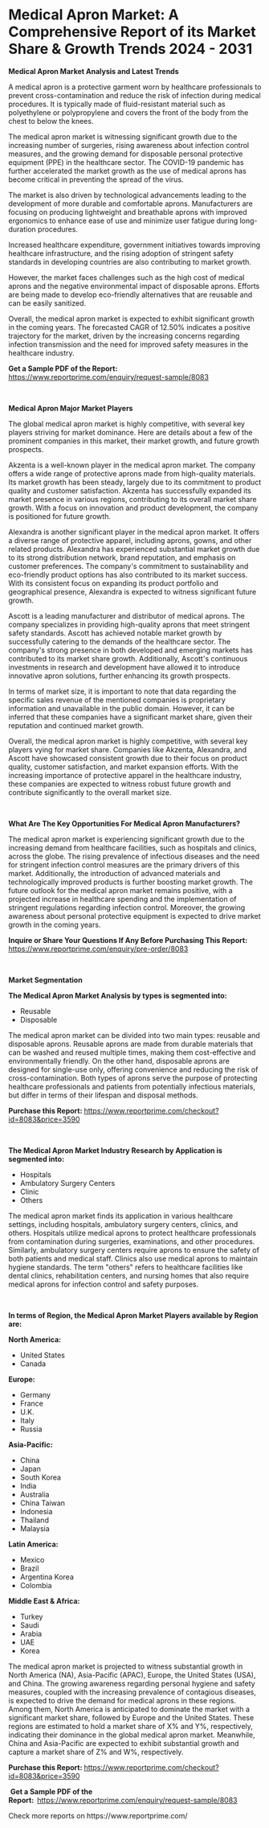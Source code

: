 <p><h1>Medical Apron Market: A Comprehensive Report of its Market Share & Growth Trends 2024 - 2031</h1></p><p><strong>Medical Apron Market Analysis and Latest Trends</strong></p>
<p><p>A medical apron is a protective garment worn by healthcare professionals to prevent cross-contamination and reduce the risk of infection during medical procedures. It is typically made of fluid-resistant material such as polyethylene or polypropylene and covers the front of the body from the chest to below the knees.</p><p>The medical apron market is witnessing significant growth due to the increasing number of surgeries, rising awareness about infection control measures, and the growing demand for disposable personal protective equipment (PPE) in the healthcare sector. The COVID-19 pandemic has further accelerated the market growth as the use of medical aprons has become critical in preventing the spread of the virus.</p><p>The market is also driven by technological advancements leading to the development of more durable and comfortable aprons. Manufacturers are focusing on producing lightweight and breathable aprons with improved ergonomics to enhance ease of use and minimize user fatigue during long-duration procedures.</p><p>Increased healthcare expenditure, government initiatives towards improving healthcare infrastructure, and the rising adoption of stringent safety standards in developing countries are also contributing to market growth.</p><p>However, the market faces challenges such as the high cost of medical aprons and the negative environmental impact of disposable aprons. Efforts are being made to develop eco-friendly alternatives that are reusable and can be easily sanitized.</p><p>Overall, the medical apron market is expected to exhibit significant growth in the coming years. The forecasted CAGR of 12.50% indicates a positive trajectory for the market, driven by the increasing concerns regarding infection transmission and the need for improved safety measures in the healthcare industry.</p></p>
<p><strong>Get a Sample PDF of the Report:&nbsp;</strong> <a href="https://www.reportprime.com/enquiry/request-sample/8083">https://www.reportprime.com/enquiry/request-sample/8083</a></p>
<p>&nbsp;</p>
<p><strong>Medical Apron Major Market Players</strong></p>
<p><p>The global medical apron market is highly competitive, with several key players striving for market dominance. Here are details about a few of the prominent companies in this market, their market growth, and future growth prospects.</p><p>Akzenta is a well-known player in the medical apron market. The company offers a wide range of protective aprons made from high-quality materials. Its market growth has been steady, largely due to its commitment to product quality and customer satisfaction. Akzenta has successfully expanded its market presence in various regions, contributing to its overall market share growth. With a focus on innovation and product development, the company is positioned for future growth.</p><p>Alexandra is another significant player in the medical apron market. It offers a diverse range of protective apparel, including aprons, gowns, and other related products. Alexandra has experienced substantial market growth due to its strong distribution network, brand reputation, and emphasis on customer preferences. The company's commitment to sustainability and eco-friendly product options has also contributed to its market success. With its consistent focus on expanding its product portfolio and geographical presence, Alexandra is expected to witness significant future growth.</p><p>Ascott is a leading manufacturer and distributor of medical aprons. The company specializes in providing high-quality aprons that meet stringent safety standards. Ascott has achieved notable market growth by successfully catering to the demands of the healthcare sector. The company's strong presence in both developed and emerging markets has contributed to its market share growth. Additionally, Ascott's continuous investments in research and development have allowed it to introduce innovative apron solutions, further enhancing its growth prospects.</p><p>In terms of market size, it is important to note that data regarding the specific sales revenue of the mentioned companies is proprietary information and unavailable in the public domain. However, it can be inferred that these companies have a significant market share, given their reputation and continued market growth.</p><p>Overall, the medical apron market is highly competitive, with several key players vying for market share. Companies like Akzenta, Alexandra, and Ascott have showcased consistent growth due to their focus on product quality, customer satisfaction, and market expansion efforts. With the increasing importance of protective apparel in the healthcare industry, these companies are expected to witness robust future growth and contribute significantly to the overall market size.</p></p>
<p>&nbsp;</p>
<p><strong>What Are The Key Opportunities For Medical Apron Manufacturers?</strong></p>
<p><p>The medical apron market is experiencing significant growth due to the increasing demand from healthcare facilities, such as hospitals and clinics, across the globe. The rising prevalence of infectious diseases and the need for stringent infection control measures are the primary drivers of this market. Additionally, the introduction of advanced materials and technologically improved products is further boosting market growth. The future outlook for the medical apron market remains positive, with a projected increase in healthcare spending and the implementation of stringent regulations regarding infection control. Moreover, the growing awareness about personal protective equipment is expected to drive market growth in the coming years.</p></p>
<p><strong>Inquire or Share Your Questions If Any Before Purchasing This Report:</strong> <a href="https://www.reportprime.com/enquiry/pre-order/8083">https://www.reportprime.com/enquiry/pre-order/8083</a></p>
<p>&nbsp;</p>
<p><strong>Market Segmentation</strong></p>
<p><strong>The Medical Apron Market Analysis by types is segmented into:</strong></p>
<p><ul><li>Reusable</li><li>Disposable</li></ul></p>
<p><p>The medical apron market can be divided into two main types: reusable and disposable aprons. Reusable aprons are made from durable materials that can be washed and reused multiple times, making them cost-effective and environmentally friendly. On the other hand, disposable aprons are designed for single-use only, offering convenience and reducing the risk of cross-contamination. Both types of aprons serve the purpose of protecting healthcare professionals and patients from potentially infectious materials, but differ in terms of their lifespan and disposal methods.</p></p>
<p><strong>Purchase this Report:&nbsp;</strong><a href="https://www.reportprime.com/checkout?id=8083&price=3590">https://www.reportprime.com/checkout?id=8083&price=3590</a></p>
<p>&nbsp;</p>
<p><strong>The Medical Apron Market Industry Research by Application is segmented into:</strong></p>
<p><ul><li>Hospitals</li><li>Ambulatory Surgery Centers</li><li>Clinic</li><li>Others</li></ul></p>
<p><p>The medical apron market finds its application in various healthcare settings, including hospitals, ambulatory surgery centers, clinics, and others. Hospitals utilize medical aprons to protect healthcare professionals from contamination during surgeries, examinations, and other procedures. Similarly, ambulatory surgery centers require aprons to ensure the safety of both patients and medical staff. Clinics also use medical aprons to maintain hygiene standards. The term "others" refers to healthcare facilities like dental clinics, rehabilitation centers, and nursing homes that also require medical aprons for infection control and safety purposes.</p></p>
<p>&nbsp;</p>
<p><strong>In terms of Region, the Medical Apron Market Players available by Region are:</strong></p>
<p>
    <p> <strong> North America: </strong>
        <ul>
            <li>United States</li>
            <li>Canada</li>
        </ul>
        </p> 
    <p> <strong> Europe: </strong>
        <ul>
            <li>Germany</li>
            <li>France</li>
            <li>U.K.</li>
            <li>Italy</li>
            <li>Russia</li>
        </ul>
        </p> 
    <p> <strong> Asia-Pacific: </strong>
        <ul>
            <li>China</li>
            <li>Japan</li>
            <li>South Korea</li>
            <li>India</li>
            <li>Australia</li>
            <li>China Taiwan</li>
            <li>Indonesia</li>
            <li>Thailand</li>
            <li>Malaysia</li>
        </ul>
        </p> 
    <p> <strong> Latin America: </strong>
        <ul>
            <li>Mexico</li>
            <li>Brazil</li>
            <li>Argentina Korea</li>
            <li>Colombia</li>
        </ul>
        </p> 
    <p> <strong> Middle East & Africa: </strong>
        <ul>
            <li>Turkey</li>
            <li>Saudi</li>
            <li>Arabia</li>
            <li>UAE</li>
            <li>Korea</li>
        </ul>
    </p>
    </p>
<p><p>The medical apron market is projected to witness substantial growth in North America (NA), Asia-Pacific (APAC), Europe, the United States (USA), and China. The growing awareness regarding personal hygiene and safety measures, coupled with the increasing prevalence of contagious diseases, is expected to drive the demand for medical aprons in these regions. Among them, North America is anticipated to dominate the market with a significant market share, followed by Europe and the United States. These regions are estimated to hold a market share of X% and Y%, respectively, indicating their dominance in the global medical apron market. Meanwhile, China and Asia-Pacific are expected to exhibit substantial growth and capture a market share of Z% and W%, respectively.</p></p>
<p><strong>Purchase this Report: </strong><a href="https://www.reportprime.com/checkout?id=8083&price=3590">https://www.reportprime.com/checkout?id=8083&price=3590</a></p>
<p>&nbsp;<strong>Get a Sample PDF of the Report:&nbsp;&nbsp;</strong><a href="https://www.reportprime.com/enquiry/request-sample/8083">https://www.reportprime.com/enquiry/request-sample/8083</a></p>
<p><strong></strong></p>
<p>Check more reports on https://www.reportprime.com/</p>